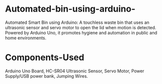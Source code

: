 # Automated-bin-using-arduino-
Automated Smart Bin using Arduino: A touchless waste bin that uses an ultrasonic sensor and servo motor to open the lid when motion is detected. Powered by Arduino Uno, it promotes hygiene and automation in public and home environments.

# Components-Used
Arduino Uno Board,
HC-SR04 Ultrasonic Sensor,
Servo Motor,
Power Supply/USB power bank, 
Jumping Wires.
